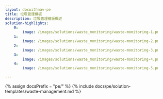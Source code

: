 ```yaml
---
layout: docwithnav-pe
title: 垃圾管理模板
description: 垃圾管理模板概述
solution-highlights:
    0:
        image: /images/solutions/waste_monitoring/waste-monitoring-1.png
    1:
        image: /images/solutions/waste_monitoring/waste-monitoring-2.png
    2:
        image: /images/solutions/waste_monitoring/waste-monitoring-3.png
    3:
        image: /images/solutions/waste_monitoring/waste-monitoring-4.png
    4:
        image: /images/solutions/waste_monitoring/waste-monitoring-5.png

---
```


{% assign docsPrefix = "pe/" %}
{% include docs/pe/solution-templates/waste-management.md %}